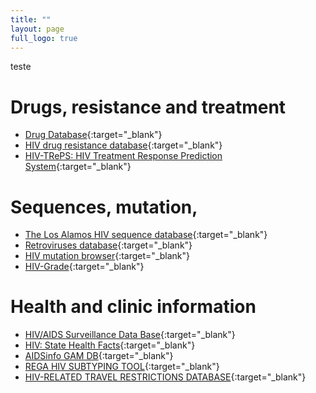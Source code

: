 ```yaml
---
title: ""
layout: page
full_logo: true
---
```

teste
# Drugs, resistance and treatment
* [Drug Database](https://clinicalinfo.hiv.gov/en/drugs){:target="_blank"}
* [HIV drug resistance database](https://hivdb.stanford.edu/){:target="_blank"}
* [HIV-TRePS: HIV Treatment Response Prediction System](https://www.hivrdi.org/treps/login.php){:target="_blank"}

# Sequences, mutation, 
* [The Los Alamos HIV sequence database](http://www.hiv.lanl.gov/){:target="_blank"}
* [Retroviruses database](https://www.ncbi.nlm.nih.gov/genome/viruses/retroviruses/){:target="_blank"}
* [HIV mutation browser](https://hivmut.org/){:target="_blank"}
* [HIV-Grade](https://www.hiv-grade.de/cms/grade/homepage/){:target="_blank"}

# Health and clinic information
* [HIV/AIDS Surveillance Data Base](https://www.census.gov/data-tools/demo/hiv/#/map){:target="_blank"}
* [HIV: State Health Facts](https://www.kff.org/state-category/hivaids/){:target="_blank"}
* [AIDSinfo GAM DB](https://onlinedb.unaids.org/gam/libraries/aspx/home.aspx){:target="_blank"}
* [REGA HIV SUBTYPING TOOL](https://www.genomedetective.com/app/typingtool/hiv){:target="_blank"}
* [HIV-RELATED TRAVEL RESTRICTIONS DATABASE](https://www.hivtravel.org/){:target="_blank"}

